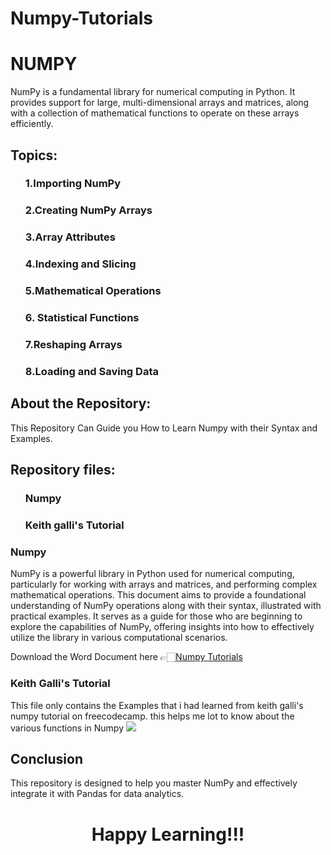 <h1>Numpy-Tutorials </h2>

<h1>NUMPY</h1>
<p>NumPy is a fundamental library for numerical computing in Python. It provides support for large, multi-dimensional arrays and matrices, along with a collection of mathematical functions to operate on these arrays efficiently.</p>

<h2>Topics:</h2>
<ol><h3>1.Importing NumPy</h3>
      <h3>2.Creating NumPy Arrays</h3>
      <h3>3.Array Attributes</h3>
      <h3>4.Indexing and Slicing</h3>
      <h3>5.Mathematical Operations</h3>
      <h3>6. Statistical Functions</h3>
      <h3>7.Reshaping Arrays</h3>
      <h3>8.Loading and Saving Data</h3></ol>

<h2> About the Repository:</h2>
<p> This Repository Can Guide you How to Learn Numpy with their Syntax and Examples.</p>
<h2> Repository files: </h2>
<ol><h3> Numpy </h3>
<h3> Keith galli's Tutorial </h3></ol>
<h3> Numpy </h3>
<p>NumPy is a powerful library in Python used for numerical computing, particularly for working with arrays and matrices, and performing complex mathematical operations. This document aims to provide a foundational understanding of NumPy operations along with their syntax, illustrated with practical examples. It serves as a guide for those who are beginning to explore the capabilities of NumPy, offering insights into how to effectively utilize the library in various computational scenarios.</p>
<p>Download the Word Document here 👉🏻<a href="https://github.com/HEMNATH77/numpy-tutorials/blob/main/Numpy/numpy.docx">Numpy Tutorials</a></p>
<h3> Keith Galli's Tutorial </h3>
<p> This file only contains the Examples that i had learned from keith galli's numpy tutorial on freecodecamp. this helps me lot to know about the various functions in Numpy
<img src="https://github.com/user-attachments/assets/61c6daf1-e433-485a-bd4b-1dbbf64fdf82"> </p>

<h2>Conclusion</h2>
<p> This repository is designed to help you master NumPy and effectively integrate it with Pandas for data analytics.</p>


<h1 align = center>  Happy Learning!!!</h1>

 
